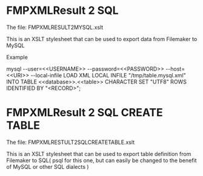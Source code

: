 FMPXMLResult 2 SQL
==================

The file: FMPXMLRESULT2MYSQL.xslt

This is an XSLT stylesheet that can be used to export data from Filemaker to MySQL

Example

mysql --user=<\<USERNAME\>> --password=<\<PASSWORD\>> --host=<\<URI\>> --local-infile
LOAD XML LOCAL INFILE "/tmp/table.mysql.xml" INTO TABLE <\<database\>>.<\<table\>> CHARACTER SET "UTF8" ROWS IDENTIFIED BY "\<RECORD\>";



FMPXMLResult 2 SQL CREATE TABLE
===============================

The file: FMPXMLRESTULT2SQLCREATETABLE.xslt

This is an XSLT stylesheet that can be used to export table definition from Filemaker to SQL( psql for this one, but can easily be changed to the benefit of MySQL or other SQL dialects )
